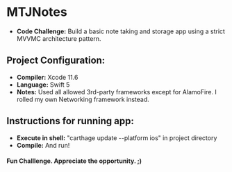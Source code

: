 # MTJNotes
- **Code Challenge:** Build a basic note taking and storage app using a strict MVVMC architecture pattern. 

## Project Configuration:
- **Compiler:** Xcode 11.6
- **Language:** Swift 5
- **Notes:** Used all allowed 3rd-party frameworks except for AlamoFire. I rolled my own Networking framework instead.


## Instructions for running app:
- **Execute in shell:**  "carthage update --platform ios" in project directory
- **Compile:** And run!

#### Fun Challlenge.  Appreciate the opportunity. ;)
